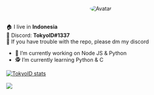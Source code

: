 <p align="center">
  <a>
   <img src="https://media.discordapp.net/attachments/746038948656316489/753306195938509093/TokyoID17.gif" alt="Avatar" style="border-radius: 75%;">
  </a>
 </p>
 
<br/>🏠 I live in **Indonesia**
<br/>👤 Discord: **TokyoID#1337**
<br/>📂 If you have trouble with the repo, please dm my discord
<br/>
 - 👷 I’m currently working on Node JS & Python 
 - 🕵️ I’m currently learning Python & C
 
 <a href="https://github.com/TokyoID17">
  <img align="center" src="https://github-readme-stats.vercel.app/api?username=TokyoID17&show_icons=true&include_all_commits=true&show_icons=true&title_color=fff&icon_color=79ff97&text_color=9f9f9f&bg_color=151515" alt="TokyoID stats" />
</a>
<br><br>
<a href="https://github.com/TokyoID17?tab=repositories">
  <img align="center" src="https://github-readme-stats.vercel.app/api/top-langs/?username=TokyoID17&title_color=fff&icon_color=79ff97&text_color=9f9f9f&bg_color=151515" />
</a>
<br>
<br>
